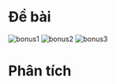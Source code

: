 # Đề bài
![bonus1](https://github.com/VanHoang110802/Competitive_Programming/assets/108053955/b988ce58-d281-4137-93c1-f3c9af13f5f2)
![bonus2](https://github.com/VanHoang110802/Competitive_Programming/assets/108053955/26ba7f39-bad5-4a71-8e85-2c2f5552d64f)
![bonus3](https://github.com/VanHoang110802/Competitive_Programming/assets/108053955/f50a1d16-cad3-4c87-b651-37dba2236534)

# Phân tích
